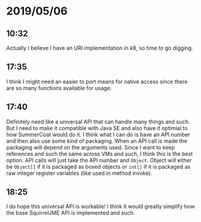 # 2019/05/06

## 10:32

Actually I believe I have an URI implementation in k8, so time to go digging.

## 17:35

I think I might need an easier to port means for native access since there are
so many functions available for usage.

## 17:40

Definitely need like a universal API that can handle many things and such. But
I need to make it compatible with Java SE and also have it optimial to how
SummerCoat would do it. I think what I can do is have an API number and then
also use some kind of packaging. When an API call is made the packaging will
depend on the arguments used. Since I want to keep references and such the
same across VMs and such, I think this is the best option. API calls will just
take the API number and `Object`. Object will either be `Object[]` if it is
packaged as boxed objects or `int[]` if it is packaged as raw integer register
variables (like used in method invoke).

## 18:25

I do hope this universal API is workable! I think it would greatly simplify
how the base SquirrelJME API is implemented and such.
